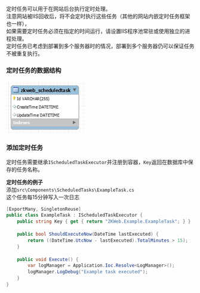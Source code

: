 定时任务可以用于在网站后台执行定时处理。<br/>
注意网站被IIS回收后，将不会定时执行这些任务（其他的网站内嵌定时任务框架也一样），<br/>
如果需要定时任务必须在指定的时间运行，请设置IIS程序池常驻或使用独立的进程处理。<br/>
定时任务已考虑到部署到多个服务器时的情况，部署到多个服务器仍可以保证任务不被重复执行。<br/>

### 定时任务的数据结构

![定时任务的ER图](../img/er_scheduled_task.jpg)

### 添加定时任务

定时任务需要继承`IScheduledTaskExecutor`并注册到容器，`Key`返回在数据库中保存的任务名称。<br/>

**定时任务的例子**<br/>
添加`src\Components\ScheduledTasks\ExampleTask.cs`<br/>
这个任务每15分钟写入一次日志<br/>
``` csharp
[ExportMany, SingletonReuse]
public class ExampleTask : IScheduledTaskExecutor {
	public string Key { get { return "ZKWeb.Example.ExampleTask"; } }

	public bool ShouldExecuteNow(DateTime lastExecuted) {
		return ((DateTime.UtcNow - lastExecuted).TotalMinutes > 15);
	}

	public void Execute() {
		var logManager = Application.Ioc.Resolve<LogManager>();
		logManager.LogDebug("Example task executed");
	}
}
```
